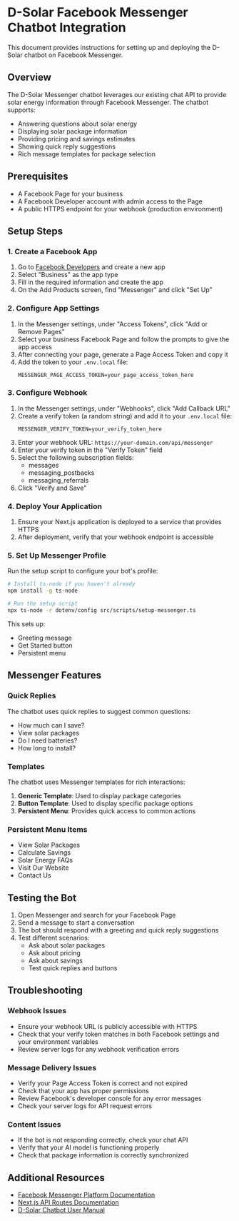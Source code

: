 # D-Solar Facebook Messenger Chatbot Integration

This document provides instructions for setting up and deploying the D-Solar chatbot on Facebook Messenger.

## Overview

The D-Solar Messenger chatbot leverages our existing chat API to provide solar energy information through Facebook Messenger. The chatbot supports:

- Answering questions about solar energy
- Displaying solar package information
- Providing pricing and savings estimates
- Showing quick reply suggestions
- Rich message templates for package selection

## Prerequisites

- A Facebook Page for your business
- A Facebook Developer account with admin access to the Page
- A public HTTPS endpoint for your webhook (production environment)

## Setup Steps

### 1. Create a Facebook App

1. Go to [Facebook Developers](https://developers.facebook.com/) and create a new app
2. Select "Business" as the app type
3. Fill in the required information and create the app
4. On the Add Products screen, find "Messenger" and click "Set Up"

### 2. Configure App Settings

1. In the Messenger settings, under "Access Tokens", click "Add or Remove Pages"
2. Select your business Facebook Page and follow the prompts to give the app access
3. After connecting your page, generate a Page Access Token and copy it
4. Add the token to your `.env.local` file:
   ```
   MESSENGER_PAGE_ACCESS_TOKEN=your_page_access_token_here
   ```

### 3. Configure Webhook

1. In the Messenger settings, under "Webhooks", click "Add Callback URL"
2. Create a verify token (a random string) and add it to your `.env.local` file:
   ```
   MESSENGER_VERIFY_TOKEN=your_verify_token_here
   ```
3. Enter your webhook URL: `https://your-domain.com/api/messenger`
4. Enter your verify token in the "Verify Token" field
5. Select the following subscription fields:
   - messages
   - messaging_postbacks
   - messaging_referrals
6. Click "Verify and Save"

### 4. Deploy Your Application

1. Ensure your Next.js application is deployed to a service that provides HTTPS
2. After deployment, verify that your webhook endpoint is accessible

### 5. Set Up Messenger Profile

Run the setup script to configure your bot's profile:

```bash
# Install ts-node if you haven't already
npm install -g ts-node

# Run the setup script
npx ts-node -r dotenv/config src/scripts/setup-messenger.ts
```

This sets up:
- Greeting message
- Get Started button
- Persistent menu

## Messenger Features

### Quick Replies

The chatbot uses quick replies to suggest common questions:

- How much can I save?
- View solar packages
- Do I need batteries?
- How long to install?

### Templates

The chatbot uses Messenger templates for rich interactions:

1. **Generic Template**: Used to display package categories
2. **Button Template**: Used to display specific package options
3. **Persistent Menu**: Provides quick access to common actions

### Persistent Menu Items

- View Solar Packages
- Calculate Savings
- Solar Energy FAQs
- Visit Our Website
- Contact Us

## Testing the Bot

1. Open Messenger and search for your Facebook Page
2. Send a message to start a conversation
3. The bot should respond with a greeting and quick reply suggestions
4. Test different scenarios:
   - Ask about solar packages
   - Ask about pricing
   - Ask about savings
   - Test quick replies and buttons

## Troubleshooting

### Webhook Issues

- Ensure your webhook URL is publicly accessible with HTTPS
- Check that your verify token matches in both Facebook settings and your environment variables
- Review server logs for any webhook verification errors

### Message Delivery Issues

- Verify your Page Access Token is correct and not expired
- Check that your app has proper permissions
- Review Facebook's developer console for any error messages
- Check your server logs for API request errors

### Content Issues

- If the bot is not responding correctly, check your chat API
- Verify that your AI model is functioning properly
- Check that package information is correctly synchronized

## Additional Resources

- [Facebook Messenger Platform Documentation](https://developers.facebook.com/docs/messenger-platform)
- [Next.js API Routes Documentation](https://nextjs.org/docs/api-routes/introduction)
- [D-Solar Chatbot User Manual](./DSolar_Chatbot_User_Manual.md) 